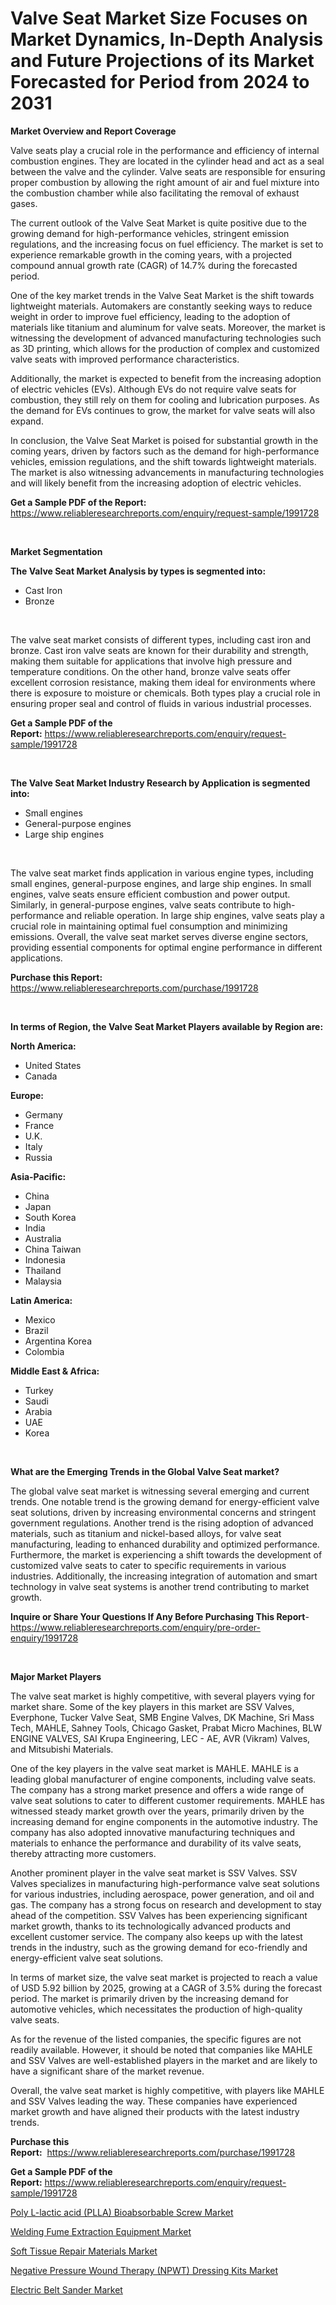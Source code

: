 <p><h1>Valve Seat Market Size Focuses on Market Dynamics, In-Depth Analysis and Future Projections of its Market Forecasted for Period from 2024 to 2031</h1></p><p><strong>Market Overview and Report Coverage</strong></p>
<p><p>Valve seats play a crucial role in the performance and efficiency of internal combustion engines. They are located in the cylinder head and act as a seal between the valve and the cylinder. Valve seats are responsible for ensuring proper combustion by allowing the right amount of air and fuel mixture into the combustion chamber while also facilitating the removal of exhaust gases.</p><p>The current outlook of the Valve Seat Market is quite positive due to the growing demand for high-performance vehicles, stringent emission regulations, and the increasing focus on fuel efficiency. The market is set to experience remarkable growth in the coming years, with a projected compound annual growth rate (CAGR) of 14.7% during the forecasted period.</p><p>One of the key market trends in the Valve Seat Market is the shift towards lightweight materials. Automakers are constantly seeking ways to reduce weight in order to improve fuel efficiency, leading to the adoption of materials like titanium and aluminum for valve seats. Moreover, the market is witnessing the development of advanced manufacturing technologies such as 3D printing, which allows for the production of complex and customized valve seats with improved performance characteristics.</p><p>Additionally, the market is expected to benefit from the increasing adoption of electric vehicles (EVs). Although EVs do not require valve seats for combustion, they still rely on them for cooling and lubrication purposes. As the demand for EVs continues to grow, the market for valve seats will also expand.</p><p>In conclusion, the Valve Seat Market is poised for substantial growth in the coming years, driven by factors such as the demand for high-performance vehicles, emission regulations, and the shift towards lightweight materials. The market is also witnessing advancements in manufacturing technologies and will likely benefit from the increasing adoption of electric vehicles.</p></p>
<p><strong>Get a Sample PDF of the Report:</strong> <a href="https://www.reliableresearchreports.com/enquiry/request-sample/1991728">https://www.reliableresearchreports.com/enquiry/request-sample/1991728</a></p>
<p>&nbsp;</p>
<p><strong>Market Segmentation</strong></p>
<p><strong>The Valve Seat Market Analysis by types is segmented into:</strong></p>
<p><ul><li>Cast Iron</li><li>Bronze</li></ul></p>
<p>&nbsp;</p>
<p><p>The valve seat market consists of different types, including cast iron and bronze. Cast iron valve seats are known for their durability and strength, making them suitable for applications that involve high pressure and temperature conditions. On the other hand, bronze valve seats offer excellent corrosion resistance, making them ideal for environments where there is exposure to moisture or chemicals. Both types play a crucial role in ensuring proper seal and control of fluids in various industrial processes.</p></p>
<p><strong>Get a Sample PDF of the Report:</strong>&nbsp;<a href="https://www.reliableresearchreports.com/enquiry/request-sample/1991728">https://www.reliableresearchreports.com/enquiry/request-sample/1991728</a></p>
<p>&nbsp;</p>
<p><strong>The Valve Seat Market Industry Research by Application is segmented into:</strong></p>
<p><ul><li>Small engines</li><li>General-purpose engines</li><li>Large ship engines</li></ul></p>
<p>&nbsp;</p>
<p><p>The valve seat market finds application in various engine types, including small engines, general-purpose engines, and large ship engines. In small engines, valve seats ensure efficient combustion and power output. Similarly, in general-purpose engines, valve seats contribute to high-performance and reliable operation. In large ship engines, valve seats play a crucial role in maintaining optimal fuel consumption and minimizing emissions. Overall, the valve seat market serves diverse engine sectors, providing essential components for optimal engine performance in different applications.</p></p>
<p><strong>Purchase this Report:</strong>&nbsp; <a href="https://www.reliableresearchreports.com/purchase/1991728">https://www.reliableresearchreports.com/purchase/1991728</a></p>
<p>&nbsp;</p>
<p><strong>In terms of Region, the Valve Seat Market Players available by Region are:</strong></p>
<p>
    <p> <strong> North America: </strong>
        <ul>
            <li>United States</li>
            <li>Canada</li>
        </ul>
        </p> 
    <p> <strong> Europe: </strong>
        <ul>
            <li>Germany</li>
            <li>France</li>
            <li>U.K.</li>
            <li>Italy</li>
            <li>Russia</li>
        </ul>
        </p> 
    <p> <strong> Asia-Pacific: </strong>
        <ul>
            <li>China</li>
            <li>Japan</li>
            <li>South Korea</li>
            <li>India</li>
            <li>Australia</li>
            <li>China Taiwan</li>
            <li>Indonesia</li>
            <li>Thailand</li>
            <li>Malaysia</li>
        </ul>
        </p> 
    <p> <strong> Latin America: </strong>
        <ul>
            <li>Mexico</li>
            <li>Brazil</li>
            <li>Argentina Korea</li>
            <li>Colombia</li>
        </ul>
        </p> 
    <p> <strong> Middle East & Africa: </strong>
        <ul>
            <li>Turkey</li>
            <li>Saudi</li>
            <li>Arabia</li>
            <li>UAE</li>
            <li>Korea</li>
        </ul>
    </p>
    </p>
<p>&nbsp;</p>
<p><strong>What are the Emerging Trends in the Global Valve Seat market?</strong></p>
<p><p>The global valve seat market is witnessing several emerging and current trends. One notable trend is the growing demand for energy-efficient valve seat solutions, driven by increasing environmental concerns and stringent government regulations. Another trend is the rising adoption of advanced materials, such as titanium and nickel-based alloys, for valve seat manufacturing, leading to enhanced durability and optimized performance. Furthermore, the market is experiencing a shift towards the development of customized valve seats to cater to specific requirements in various industries. Additionally, the increasing integration of automation and smart technology in valve seat systems is another trend contributing to market growth.</p></p>
<p><strong>Inquire or Share Your Questions If Any Before Purchasing This Report</strong>- <a href="https://www.reliableresearchreports.com/enquiry/pre-order-enquiry/1991728">https://www.reliableresearchreports.com/enquiry/pre-order-enquiry/1991728</a></p>
<p>&nbsp;</p>
<p><strong>Major Market Players</strong></p>
<p><p>The valve seat market is highly competitive, with several players vying for market share. Some of the key players in this market are SSV Valves, Everphone, Tucker Valve Seat, SMB Engine Valves, DK Machine, Sri Mass Tech, MAHLE, Sahney Tools, Chicago Gasket, Prabat Micro Machines, BLW ENGINE VALVES, SAI Krupa Engineering, LEC - AE, AVR (Vikram) Valves, and Mitsubishi Materials.</p><p>One of the key players in the valve seat market is MAHLE. MAHLE is a leading global manufacturer of engine components, including valve seats. The company has a strong market presence and offers a wide range of valve seat solutions to cater to different customer requirements. MAHLE has witnessed steady market growth over the years, primarily driven by the increasing demand for engine components in the automotive industry. The company has also adopted innovative manufacturing techniques and materials to enhance the performance and durability of its valve seats, thereby attracting more customers.</p><p>Another prominent player in the valve seat market is SSV Valves. SSV Valves specializes in manufacturing high-performance valve seat solutions for various industries, including aerospace, power generation, and oil and gas. The company has a strong focus on research and development to stay ahead of the competition. SSV Valves has been experiencing significant market growth, thanks to its technologically advanced products and excellent customer service. The company also keeps up with the latest trends in the industry, such as the growing demand for eco-friendly and energy-efficient valve seat solutions.</p><p>In terms of market size, the valve seat market is projected to reach a value of USD 5.92 billion by 2025, growing at a CAGR of 3.5% during the forecast period. The market is primarily driven by the increasing demand for automotive vehicles, which necessitates the production of high-quality valve seats.</p><p>As for the revenue of the listed companies, the specific figures are not readily available. However, it should be noted that companies like MAHLE and SSV Valves are well-established players in the market and are likely to have a significant share of the market revenue.</p><p>Overall, the valve seat market is highly competitive, with players like MAHLE and SSV Valves leading the way. These companies have experienced market growth and have aligned their products with the latest industry trends.</p></p>
<p><strong>Purchase this Report:</strong>&nbsp;&nbsp;<a href="https://www.reliableresearchreports.com/purchase/1991728">https://www.reliableresearchreports.com/purchase/1991728</a></p>
<p></p>
<p><strong>Get a Sample PDF of the Report:</strong>&nbsp;<a href="https://www.reliableresearchreports.com/enquiry/request-sample/1991728">https://www.reliableresearchreports.com/enquiry/request-sample/1991728</a></p>
<p><p><a href="https://medium.com/@sarahchavez1995/poly-l-lactic-acid-plla-bioabsorbable-screw-market-size-market-outlook-and-market-forecast-2023-895c844dc3d3">Poly L-lactic acid (PLLA) Bioabsorbable Screw Market</a></p><p><a href="https://github.com/BryceTownsendr/Market-Research-Report-List-2/blob/main/welding-fume-extraction-equipment-market.md">Welding Fume Extraction Equipment Market</a></p><p><a href="https://medium.com/@sarahchavez1995/soft-tissue-repair-materials-market-the-key-to-successful-business-strategy-forecast-till-2030-59a9bac246e8">Soft Tissue Repair Materials Market</a></p><p><a href="https://medium.com/@sarahchavez1995/negative-pressure-wound-therapy-npwt-dressing-kits-market-trends-forecast-and-competitive-2daf9778e3b9">Negative Pressure Wound Therapy (NPWT) Dressing Kits Market</a></p><p><a href="https://github.com/WillieWoodard/Market-Research-Report-List-2/blob/main/electric-belt-sander-market.md">Electric Belt Sander Market</a></p></p>